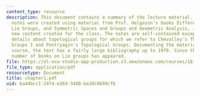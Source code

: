```yaml
---
content_type: resource
description: This document contains a summary of the lecture material. These lecture
  notes were created using material from Prof. Helgason's books Differential Geometry,
  Lie Groups, and Symmetric Spaces and Groups and Geometric Analysis, intermixed with
  new content created for the class. The notes are self-contained except for some
  details about topological groups for which we refer to Chevalley's Theory of Lie
  Groups I and Pontryagin's Topological Groups. Documenting the material from the
  course, the text has a fairly large bibliography up to 1978. Since then, a huge
  number of books on Lie groups has appeared.
file: https://ol-ocw-studio-app-production.s3.amazonaws.com/courses/18-755-introduction-to-lie-groups-fall-2004/ba44bcc124f4e2693480ba30c8609cf6_chapter1.pdf
file_type: application/pdf
resourcetype: Document
title: chapter1.pdf
uid: ba44bcc1-24f4-e269-3480-ba30c8609cf6
---
```

